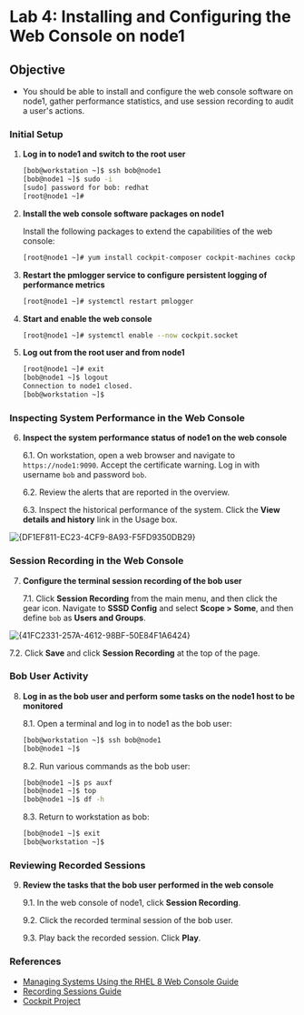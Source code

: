 # Lab 4: Installing and Configuring the Web Console on node1

## Objective

- You should be able to install and configure the web console software on node1, gather performance statistics, and use session recording to audit a user's actions.

### Initial Setup

1. **Log in to node1 and switch to the root user**

   ```bash
   [bob@workstation ~]$ ssh bob@node1
   [bob@node1 ~]$ sudo -i
   [sudo] password for bob: redhat
   [root@node1 ~]#
   ```

2. **Install the web console software packages on node1**

   Install the following packages to extend the capabilities of the web console:

   ```bash
   [root@node1 ~]# yum install cockpit-composer cockpit-machines cockpit-pcp cockpit-podman cockpit-session-recording tlog
   ```

3. **Restart the pmlogger service to configure persistent logging of performance metrics**

   ```bash
   [root@node1 ~]# systemctl restart pmlogger
   ```

4. **Start and enable the web console**

   ```bash
   [root@node1 ~]# systemctl enable --now cockpit.socket
   ```

5. **Log out from the root user and from node1**

   ```bash
   [root@node1 ~]# exit
   [bob@node1 ~]$ logout
   Connection to node1 closed.
   [bob@workstation ~]$
   ```

### Inspecting System Performance in the Web Console

6. **Inspect the system performance status of node1 on the web console**

   6.1. On workstation, open a web browser and navigate to `https://node1:9090`. Accept the certificate warning. Log in with username `bob` and password `bob`.

   6.2. Review the alerts that are reported in the overview.

   6.3. Inspect the historical performance of the system. Click the **View details and history** link in the Usage box.

![{DF1EF811-EC23-4CF9-8A93-F5FD9350DB29}](https://github.com/user-attachments/assets/816f2752-32ae-4f8d-8b14-f339352c60ab)



### Session Recording in the Web Console

7. **Configure the terminal session recording of the bob user**

   7.1. Click **Session Recording** from the main menu, and then click the gear icon. Navigate to **SSSD Config** and select **Scope > Some**, and then define `bob` as **Users and Groups**.

![{41FC2331-257A-4612-98BF-50E84F1A6424}](https://github.com/user-attachments/assets/03cf8db2-fa3f-4259-af52-052c87e48ad9)


   7.2. Click **Save** and click **Session Recording** at the top of the page.

### Bob User Activity

8. **Log in as the bob user and perform some tasks on the node1 host to be monitored**

   8.1. Open a terminal and log in to node1 as the bob user:

   ```bash
   [bob@workstation ~]$ ssh bob@node1
   [bob@node1 ~]$
   ```

   8.2. Run various commands as the bob user:

   ```bash
   [bob@node1 ~]$ ps auxf
   [bob@node1 ~]$ top
   [bob@node1 ~]$ df -h
   ```

   8.3. Return to workstation as bob:

   ```bash
   [bob@node1 ~]$ exit
   [bob@workstation ~]$
   ```

### Reviewing Recorded Sessions

9. **Review the tasks that the bob user performed in the web console**

   9.1. In the web console of node1, click **Session Recording**.

   9.2. Click the recorded terminal session of the bob user.

   9.3. Play back the recorded session. Click **Play**.

### References

- [Managing Systems Using the RHEL 8 Web Console Guide](https://access.redhat.com/documentation/en-us/red_hat_enterprise_linux/8/htmlsingle/managing_systems_using_the_rhel_8_web_console/index)
- [Recording Sessions Guide](https://access.redhat.com/documentation/en-us/red_hat_enterprise_linux/8/htmlsingle/recording_sessions/index)
- [Cockpit Project](http://www.cockpit-project.org)
